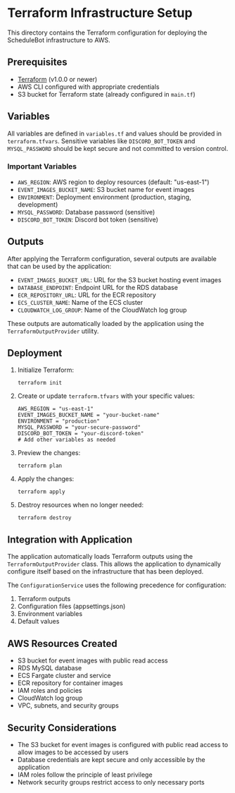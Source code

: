 # Terraform Infrastructure Setup

This directory contains the Terraform configuration for deploying the ScheduleBot infrastructure to AWS.

## Prerequisites

- [Terraform](https://www.terraform.io/downloads.html) (v1.0.0 or newer)
- AWS CLI configured with appropriate credentials
- S3 bucket for Terraform state (already configured in `main.tf`)

## Variables

All variables are defined in `variables.tf` and values should be provided in `terraform.tfvars`. 
Sensitive variables like `DISCORD_BOT_TOKEN` and `MYSQL_PASSWORD` should be kept secure and not committed to version control.

### Important Variables

- `AWS_REGION`: AWS region to deploy resources (default: "us-east-1")
- `EVENT_IMAGES_BUCKET_NAME`: S3 bucket name for event images
- `ENVIRONMENT`: Deployment environment (production, staging, development)
- `MYSQL_PASSWORD`: Database password (sensitive)
- `DISCORD_BOT_TOKEN`: Discord bot token (sensitive)

## Outputs

After applying the Terraform configuration, several outputs are available that can be used by the application:

- `EVENT_IMAGES_BUCKET_URL`: URL for the S3 bucket hosting event images
- `DATABASE_ENDPOINT`: Endpoint URL for the RDS database
- `ECR_REPOSITORY_URL`: URL for the ECR repository
- `ECS_CLUSTER_NAME`: Name of the ECS cluster
- `CLOUDWATCH_LOG_GROUP`: Name of the CloudWatch log group

These outputs are automatically loaded by the application using the `TerraformOutputProvider` utility.

## Deployment

1. Initialize Terraform:
   ```
   terraform init
   ```

2. Create or update `terraform.tfvars` with your specific values:
   ```
   AWS_REGION = "us-east-1"
   EVENT_IMAGES_BUCKET_NAME = "your-bucket-name"
   ENVIRONMENT = "production"
   MYSQL_PASSWORD = "your-secure-password"
   DISCORD_BOT_TOKEN = "your-discord-token"
   # Add other variables as needed
   ```

3. Preview the changes:
   ```
   terraform plan
   ```

4. Apply the changes:
   ```
   terraform apply
   ```

5. Destroy resources when no longer needed:
   ```
   terraform destroy
   ```

## Integration with Application

The application automatically loads Terraform outputs using the `TerraformOutputProvider` class.
This allows the application to dynamically configure itself based on the infrastructure that has been deployed.

The `ConfigurationService` uses the following precedence for configuration:
1. Terraform outputs
2. Configuration files (appsettings.json)
3. Environment variables
4. Default values

## AWS Resources Created

- S3 bucket for event images with public read access
- RDS MySQL database
- ECS Fargate cluster and service
- ECR repository for container images
- IAM roles and policies
- CloudWatch log group
- VPC, subnets, and security groups

## Security Considerations

- The S3 bucket for event images is configured with public read access to allow images to be accessed by users
- Database credentials are kept secure and only accessible by the application
- IAM roles follow the principle of least privilege
- Network security groups restrict access to only necessary ports 